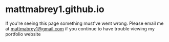 # mattmabrey1.github.io
If you're seeing this page something must've went wrong. 
Please email me at mattmabrey1@gmail.com if you continue to have trouble viewing my portfolio website

